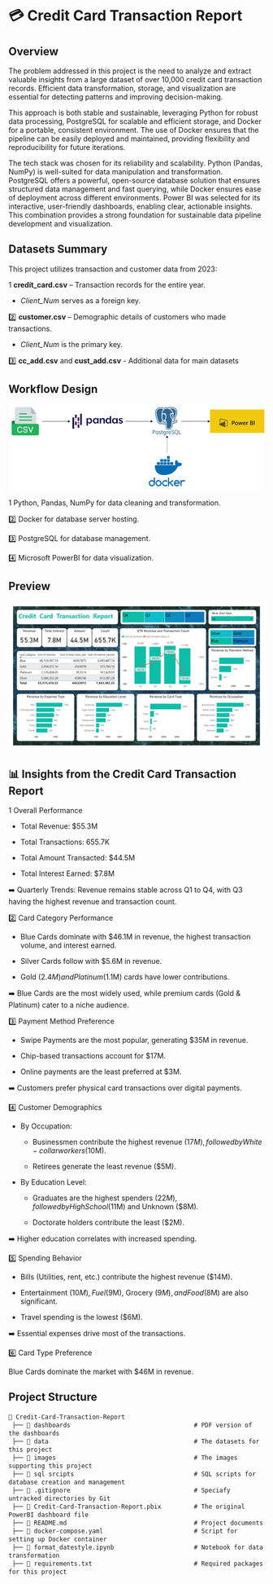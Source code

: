 # 💳 Credit Card Transaction Report

## Overview

The problem addressed in this project is the need to analyze and extract valuable insights from a large dataset of over 10,000 credit card transaction records. Efficient data transformation, storage, and visualization are essential for detecting patterns and improving decision-making.

This approach is both stable and sustainable, leveraging Python for robust data processing, PostgreSQL for scalable and efficient storage, and Docker for a portable, consistent environment. The use of Docker ensures that the pipeline can be easily deployed and maintained, providing flexibility and reproducibility for future iterations.

The tech stack was chosen for its reliability and scalability. Python (Pandas, NumPy) is well-suited for data manipulation and transformation. PostgreSQL offers a powerful, open-source database solution that ensures structured data management and fast querying, while Docker ensures ease of deployment across different environments. Power BI was selected for its interactive, user-friendly dashboards, enabling clear, actionable insights. This combination provides a strong foundation for sustainable data pipeline development and visualization.

## Datasets Summary

This project utilizes transaction and customer data from 2023:

1️ **credit_card.csv** – Transaction records for the entire year.

- *Client_Num* serves as a foreign key.

2️⃣ **customer.csv** – Demographic details of customers who made transactions.

- *Client_Num* is the primary key.

3️⃣ **cc_add.csv** and **cust_add.csv** - Additional data for main datasets

## Workflow Design

![Diagram](images/CC-Report-Diagram.png)

1️ Python, Pandas, NumPy for data cleaning and transformation.

2️⃣ Docker for database server hosting.

3️⃣ PostgreSQL for database management.

4️⃣ Microsoft PowerBI for data visualization.

## Preview

![Dashboard Screenshot](images/Credit_Card_Transactions_Report.jpg)

## 📊 Insights from the Credit Card Transaction Report

1️ Overall Performance

- Total Revenue: $55.3M

- Total Transactions: 655.7K

- Total Amount Transacted: $44.5M

- Total Interest Earned: $7.8M

➡️ Quarterly Trends: Revenue remains stable across Q1 to Q4, with Q3 having the highest revenue and transaction count.

2️⃣ Card Category Performance

- Blue Cards dominate with $46.1M in revenue, the highest transaction volume, and interest earned.

- Silver Cards follow with $5.6M in revenue.

- Gold ($2.4M) and Platinum ($1.1M) cards have lower contributions.

➡️ Blue Cards are the most widely used, while premium cards (Gold & Platinum) cater to a niche audience.

3️⃣ Payment Method Preference

- Swipe Payments are the most popular, generating $35M in revenue.
  
- Chip-based transactions account for $17M.
  
- Online payments are the least preferred at $3M.
  
➡️ Customers prefer physical card transactions over digital payments.

4️⃣ Customer Demographics

- By Occupation:
  
  - Businessmen contribute the highest revenue ($17M), followed by White-collar workers ($10M).
  
  - Retirees generate the least revenue ($5M).

- By Education Level:

  - Graduates are the highest spenders ($22M), followed by High School ($11M) and Unknown ($8M).

  - Doctorate holders contribute the least ($2M).

➡️ Higher education correlates with increased spending.

5️⃣ Spending Behavior

- Bills (Utilities, rent, etc.) contribute the highest revenue ($14M).

- Entertainment ($10M), Fuel ($9M), Grocery ($9M), and Food ($8M) are also significant.

- Travel spending is the lowest ($6M).

➡️ Essential expenses drive most of the transactions.

6️⃣ Card Type Preference

Blue Cards dominate the market with $46M in revenue.

## Project Structure

```
📂 Credit-Card-Transaction-Report
 ├── 📂 dashboards                                  # PDF version of the dashboards
 ├── 📂 data                                        # The datasets for this project
 ├── 📂 images                                      # The images supporting this project 
 ├── 📂 sql srcipts                                 # SQL scripts for database creation and management
 ├── 📜 .gitignore                                  # Speciafy untracked directories by Git
 ├── 📜 Credit-Card-Transaction-Report.pbix         # The original PowerBI dashboard file
 ├── 📜 README.md                                   # Project documents
 ├── 📜 docker-compose.yaml                         # Script for setting up Docker container
 ├── 📜 format_datestyle.ipynb                      # Notebook for data transformation
 ├── 📜 requirements.txt                            # Required packages for this project
```
